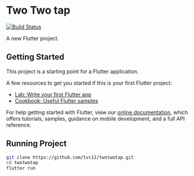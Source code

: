 # Two Two tap

[![Build Status](https://travis-ci.com/tvc12/twotwotap.svg?branch=master)](https://travis-ci.com/tvc12/twotwotap)

A new Flutter project.



## Getting Started

This project is a starting point for a Flutter application.

A few resources to get you started if this is your first Flutter project:

- [Lab: Write your first Flutter app](https://flutter.io/docs/get-started/codelab)
- [Cookbook: Useful Flutter samples](https://flutter.io/docs/cookbook)

For help getting started with Flutter, view our 
[online documentation](https://flutter.io/docs), which offers tutorials, 
samples, guidance on mobile development, and a full API reference.

## Running Project

```bash
git clone https://github.com/tvc12/twotwotap.git
cd twotwotap
flutter run
```

